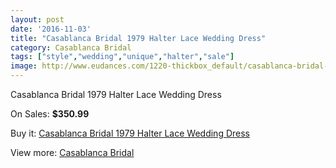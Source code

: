 ```yaml
---
layout: post
date: '2016-11-03'
title: "Casablanca Bridal 1979 Halter Lace Wedding Dress"
category: Casablanca Bridal
tags: ["style","wedding","unique","halter","sale"]
image: http://www.eudances.com/1220-thickbox_default/casablanca-bridal-1979-halter-lace-wedding-dress.jpg
---
```

Casablanca Bridal 1979 Halter Lace Wedding Dress

On Sales: **$350.99**
<a href="https://www.eudances.com/en/casablanca-bridal/433-casablanca-bridal-1979-halter-lace-wedding-dress.html"><amp-img layout="responsive" width="600" height="600" src="//www.eudances.com/1220-thickbox_default/casablanca-bridal-1979-halter-lace-wedding-dress.jpg" alt="Casablanca Bridal 1979 Halter Lace Wedding Dress 0" /></a>
<a href="https://www.eudances.com/en/casablanca-bridal/433-casablanca-bridal-1979-halter-lace-wedding-dress.html"><amp-img layout="responsive" width="600" height="600" src="//www.eudances.com/1221-thickbox_default/casablanca-bridal-1979-halter-lace-wedding-dress.jpg" alt="Casablanca Bridal 1979 Halter Lace Wedding Dress 1" /></a>
<a href="https://www.eudances.com/en/casablanca-bridal/433-casablanca-bridal-1979-halter-lace-wedding-dress.html"><amp-img layout="responsive" width="600" height="600" src="//www.eudances.com/1222-thickbox_default/casablanca-bridal-1979-halter-lace-wedding-dress.jpg" alt="Casablanca Bridal 1979 Halter Lace Wedding Dress 2" /></a>

Buy it: [Casablanca Bridal 1979 Halter Lace Wedding Dress](https://www.eudances.com/en/casablanca-bridal/433-casablanca-bridal-1979-halter-lace-wedding-dress.html "Casablanca Bridal 1979 Halter Lace Wedding Dress")

View more: [Casablanca Bridal](https://www.eudances.com/en/4-casablanca-bridal "Casablanca Bridal")